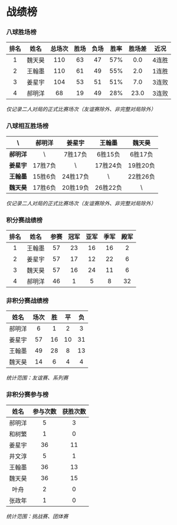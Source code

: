 # 战绩榜

### 八球胜场榜

| 排名 | 姓名   | 总场次 | 胜场 | 负场 | 胜率  | 胜场差 | 近况  |
| :--: | :---: | :---: | :--: | :--: | :--: | :---: | :---: |
| 1    | 魏天昊 | 110   | 63   | 47   | 57%  | 0.0   | 4连胜 |
| 2    | 王翰墨 | 110   | 61   | 49   | 55%  | 2.0   | 1连胜 |
| 3    | 姜星宇 | 104   | 53   | 51   | 51%  | 7.0   | 3连败 |
| 4    | 郝明洋 | 68    | 19   | 49   | 28%  | 23.0  | 3连败 |

*仅记录二人对局的正式比赛场次（友谊赛除外、非完整对局除外）*

### 八球相互胜场榜

|    **\\**   | 郝明洋  | 姜星宇   | 王翰墨   | 魏天昊   |
| :---------: | :----: | :------: | :------: | :-----: |
| **郝明洋** |   \\     | 7胜17负  | 6胜15负  | 6胜17负  |
| **姜星宇** | 17胜7负  |   \\     | 17胜24负 | 19胜20负 |
| **王翰墨** | 15胜6负  | 24胜17负 |   \\     | 22胜26负 |
| **魏天昊** | 17胜6负  | 20胜19负 | 26胜22负 |   \\     |

*仅记录二人对局的正式比赛场次（友谊赛除外、非完整对局除外）*

### 积分赛战绩榜

| 排名 | 姓名    |  参赛  | 冠军 | 亚军  | 季军 | 殿军 |
| :-: | :-----: | :---: | :--: | :--: | :--: | :--: |
| 1   | 王翰墨   |  57   | 23   | 16   | 16   | 2    |
| 2   | 姜星宇   |  57   | 17   | 12   | 22   | 6    |
| 3   | 魏天昊   |  57   | 16   | 24   | 11   | 6    |
| 4   | 郝明洋   |  46   | 1    | 5    | 8    | 32   |

### 非积分赛战绩榜

| 姓名   | 场次 | 胜   | 平   | 负   |
| :---: | :--: | :--: | :--: | :--: |
| 郝明洋 |  6   |  1   |  2   |  3   |
| 姜星宇 |  57  |  16  |  10  |  31  |
| 王翰墨 |  49  |  28  |  8   |  13  |
| 魏天昊 |  14  |  6   |  4   |  4   |

*统计范围：友谊赛、系列赛*

### 非积分赛参与榜

| 姓名   | 参与次数 | 获胜次数 |
| :----: | :-----: | :-----: |
| 郝明洋  |    5    |    3    |
| 和树繁  |    1    |    0    |
| 姜星宇  |   36    |   11    |
| 井文淳  |    5    |    1    |
| 王翰墨  |   36    |   13    |
| 魏天昊  |   36    |   15    |
| 叶舟    |    2    |    0    |
| 张政年  |    1    |    0    |

*统计范围：挑战赛、团体赛*
